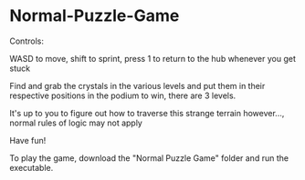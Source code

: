 # Normal-Puzzle-Game
Controls:

WASD to move, shift to sprint, press 1 to return to the hub whenever you get stuck

Find and grab the crystals in the various levels and put them in their respective positions in the podium to win, there are 3 levels.

It's up to you to figure out how to traverse this strange terrain however..., normal rules of logic may not apply

Have fun!

To play the game, download the "Normal Puzzle Game" folder and run the executable.
